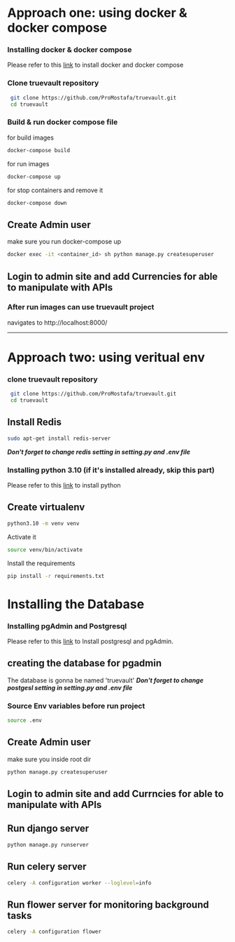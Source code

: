 
# Approach one: using docker & docker compose
### Installing docker & docker compose
Please refer to this [link](https://support.netfoundry.io/hc/en-us/articles/360057865692-Installing-Docker-and-docker-compose-for-Ubuntu-20-04) to install docker and docker compose

### Clone truevault repository
```bash
 git clone https://github.com/ProMostafa/truevault.git
 cd truevault
```

### Build & run docker compose file 
for build images 
```bash
docker-compose build
```
for run images
```bash
docker-compose up
```
for stop containers and remove it
```bash
docker-compose down
```
## Create Admin user
make sure you run docker-compose up
```bash
docker exec -it <container_id> sh python manage.py createsuperuser
```

## Login to admin site and add Currencies for able to manipulate with APIs

### After run images can use truevault project
navigates to http://localhost:8000/

*******************************
# Approach two: using veritual env

### clone truevault repository
```bash
 git clone https://github.com/ProMostafa/truevault.git
 cd truevault
```

## Install Redis
```bash
sudo apt-get install redis-server
```
***Don't forget to change redis setting in setting.py and .env file***

### Installing python 3.10 (if it's installed already, skip this part)
Please refer to this [link](https://phoenixnap.com/kb/how-to-install-python-3-ubuntu) to install python

## Create virtualenv
```bash
python3.10 -m venv venv
```
Activate it
```bash
source venv/bin/activate
```
Install the requirements
```bash
pip install -r requirements.txt
```

# Installing the Database
### Installing pgAdmin and Postgresql
Please refer to this [link](https://www.tecmint.com/install-postgresql-and-pgadmin-in-ubuntu/) to Install postgresql and pgAdmin.

## creating the database for pgadmin
The database is gonna be named 'truevault' ***Don't forget to change postgesl setting in setting.py and .env file***

### Source Env variables before run project
```bash
source .env
```

## Create Admin user
make sure you inside root dir 
```bash
python manage.py createsuperuser
```

## Login to admin site and add Currncies for able to manipulate with APIs

## Run django server
```bash
python manage.py runserver
```

## Run celery server
```bash
celery -A configuration worker --loglevel=info
```

## Run flower server for monitoring background tasks
```bash
celery -A configuration flower
```